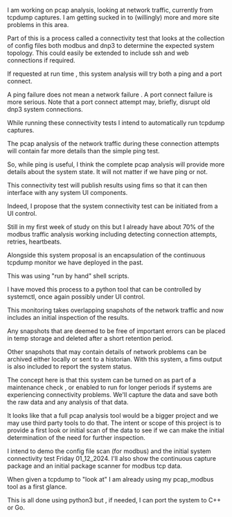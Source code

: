 I am working on pcap analysis, looking at network traffic, currently from tcpdump captures.
I am getting sucked in to (willingly) more and more  site problems in this area.

Part of this is a process called a connectivity test that looks at the collection of config files both modbus and dnp3 to determine the expected system topology.
This could easily be extended to include ssh and web connections if required.
 
If requested at run time , this system analysis will try both a ping and a port connect.

A ping failure does not mean a network failure . A port connect failure is more serious.
Note that a port connect attempt may, briefly, disrupt old dnp3 system connections. 

While running these connectivity tests I intend to automatically run tcpdump captures.

The pcap analysis of the network traffic during these connection attempts will contain far more details than the simple ping test.

So, while ping is useful, I think the complete pcap analysis will provide more details about the system state.
It will not matter if we have ping or not.

This connectivity test will publish results using fims so that it can then interface with any system UI components.

Indeed, I propose that the system connectivity test can be initiated from a UI control.

Still in my first week of study on this but I already have about 70% of the modbus traffic analysis working including detecting   connection attempts, retries, heartbeats.

Alongside this system proposal is an encapsulation of the continuous tcpdump monitor we have deployed in the past.
 
This was using "run by hand" shell scripts.

I have moved this process to a python tool that can be controlled by systemctl, once again possibly under UI control.
 
This monitoring takes overlapping snapshots of the network traffic and now includes an initial inspection of the results.

Any snapshots that are deemed to be free of important errors can be placed in temp storage and deleted after a short retention period.

Other snapshots that may contain details of network problems can be archived either locally or sent to a historian.
With this system, a fims output is also included to report the system status.

The concept here is that this system can be turned on as part of a maintenance check , or enabled to run for longer periods if systems are experiencing connectivity problems.
We'll capture the data and save both the raw data and any analysis of that data.

It looks like that a full pcap analysis tool would be a bigger project and we may use third party tools to do that.
The intent or scope of this project is to provide a first look or initial scan of the data to see if we can make the initial determination of the need for further inspection.
   
I intend to demo the config file scan (for modbus) and the initial system connectivity test Friday 01_12_2024.
I'll also show the continuous capture package and an initial package scanner for modbus tcp data. 

When given a tcpdump to "look at" I am already using my pcap_modbus tool as a first glance.

This is all done using python3 but , if needed, I can port the system to C++  or Go.
 
